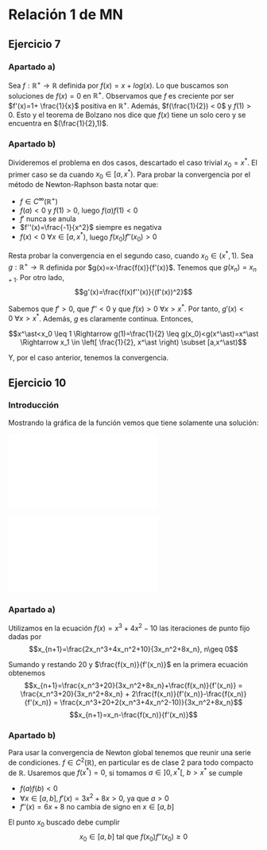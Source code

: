 # Relación 1 de MN

## Ejercicio 7

### Apartado a)

Sea $f: \mathbb{R^+} \longrightarrow \mathbb{R}$ definida por $f(x) = x + log(x)$. Lo que buscamos son soluciones de $f(x)=0$ en $\mathbb{R^+}$. Observamos que $f$ es creciente por ser $f'(x)=1+ \frac{1}{x}$ positiva en $\mathbb{R^+}$. Además, $f(\frac{1}{2}) < 0$ y $f(1)>0$.  Esto y el teorema de Bolzano nos dice que $f(x)$ tiene un solo cero y se encuentra en $(\frac{1}{2},1)$.

### Apartado b)

Divideremos el problema en dos casos, descartado el caso trivial $x_0=x^\ast$. El primer caso se da cuando $x_0 \in [a,x^\ast)$.
Para probar la convergencia por el método de Newton-Raphson basta notar que:

- $f \in C^\infty(\mathbb{R^+})$
- $f(a)<0$ y $f(1)>0$, luego $f(a)f(1)<0$
- $f'$ nunca se anula
- $f''(x)=\frac{-1}{x^2}$ siempre es negativa
- $f(x)<0 \ \forall x \in [a,x^* )$, luego $f(x_0)f''(x_0)>0$


Resta probar la convergencia en el segundo caso, cuando $x_0 \in (x^\ast,1)$. Sea $g: \mathbb{R^+} \longrightarrow \mathbb{R}$ definida por $g(x)=x-\frac{f(x)}{f'(x)}$. Tenemos que $g(x_n)=x_{n+1}$. Por otro lado,
$$g'(x)=\frac{f(x)f''(x)}{(f'(x))^2}$$

Sabemos que $f'>0$, que $f''<0$ y que $f(x)>0\ \forall x>x^\ast$. Por tanto, $g'(x)<0\ \forall x>x^\ast$. Además, $g$ es claramente continua. Entonces,

$$x^\ast<x_0 \leq 1 \Rightarrow g(1)=\frac{1}{2} \leq g(x_0)<g(x^\ast)=x^\ast \Rightarrow x_1 \in \left[ \frac{1}{2}, x^\ast \right) \subset [a,x^\ast)$$

Y, por el caso anterior, tenemos la convergencia.

## Ejercicio 10

### Introducción
Mostrando la gráfica de la función vemos que tiene solamente una solución:

![uno](./Imagenes/1.10.1.pdf)

![dos](./Imagenes/1.10.2.pdf)


### Apartado a)
Utilizamos en la ecuación $f(x)=x^3+4x^2-10$ las iteraciones de punto fijo dadas por
$$x_{n+1}=\frac{2x_n^3+4x_n^2+10}{3x_n^2+8x_n}, n\geq 0$$

Sumando y restando $20$ y $\frac{f(x_n)}{f'(x_n)}$ en la primera ecuación obtenemos
$$x_{n+1}=\frac{x_n^3+20}{3x_n^2+8x_n}+\frac{f(x_n)}{f'(x_n)} = \frac{x_n^3+20}{3x_n^2+8x_n} + 2\frac{f(x_n)}{f'(x_n)}-\frac{f(x_n)}{f'(x_n)} = \frac{x_n^3+20+2(x_n^3+4x_n^2-10)}{3x_n^2+8x_n}$$
$$x_{n+1}=x_n-\frac{f(x_n)}{f'(x_n)}$$


### Apartado b)
Para usar la convergencia de Newton global tenemos que reunir una serie de condiciones. $f\in C^2(\mathbb{R})$, en particular es de clase 2 para todo compacto de $\mathbb{R}$.
Usaremos que $f(x^* )=0$, si tomamos $a\in]0,x^* [$, $b>x^{\ast}$ se cumple

* $f(a)f(b)<0$
* $\forall x\in [a,b], f'(x)=3x^2+8x>0$, ya que $a>0$
* $f''(x) = 6x+8$ no cambia de signo en $x\in [a,b]$

El punto $x_0$ buscado debe cumplir
$$x_0 \in [a, b] \text{ tal que } f(x_0) f''(x_0) \geq 0$$
